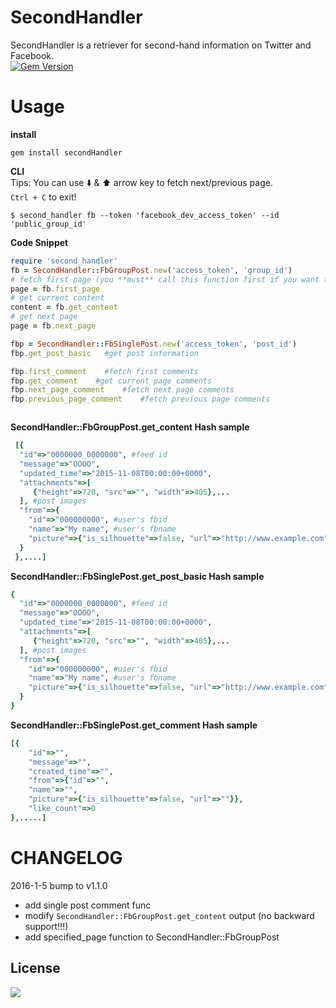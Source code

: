 SecondHandler
==
SecondHandler is a retriever for second-hand information on Twitter and Facebook.  
[![Gem Version](https://badge.fury.io/rb/secondHandler.svg)](https://badge.fury.io/rb/secondHandler)

Usage
==
**install**
```shell
gem install secondHandler
```
**CLI**  
Tips: You can use :arrow_down: & :arrow_up: arrow key to fetch next/previous page.  
`Ctrl + C` to exit!
```shell
$ second_handler fb --token 'facebook_dev_access_token' --id 'public_group_id'
```
**Code Snippet**
```ruby
require 'second_handler'
fb = SecondHandler::FbGroupPost.new('access_token', 'group_id')
# fetch first page (you **must** call this function first if you want to read posts)
page = fb.first_page
# get current content
content = fb.get_content
# get next page
page = fb.next_page

fbp = SecondHandler::FbSinglePost.new('access_token', 'post_id')
fbp.get_post_basic   #get post information

fbp.first_comment    #fetch first comments
fbp.get_comment    #get current page comments
fbp.next_page_comment    #fetch next page comments
fbp.previous_page_comment    #fetch previous page comments



```
**SecondHandler::FbGroupPost.get_content Hash sample**
```ruby
 [{
  "id"=>"0000000_0000000", #feed id
  "message"=>"OOOO", 
  "updated_time"=>"2015-11-08T00:00:00+0000", 
  "attachments"=>[
     {"height"=>720, "src"=>"", "width"=>405},...
  ], #post images
  "from"=>{
    "id"=>"000000000", #user's fbid
    "name"=>"My name", #user's fbname
    "picture"=>{"is_silhouette"=>false, "url"=>"http://www.example.com"} #user's profile picture
  }
 },....]
 ```
**SecondHandler::FbSinglePost.get_post_basic Hash sample**
```ruby
{
  "id"=>"0000000_0000000", #feed id
  "message"=>"OOOO", 
  "updated_time"=>"2015-11-08T00:00:00+0000", 
  "attachments"=>[
     {"height"=>720, "src"=>"", "width"=>405},...
  ], #post images
  "from"=>{
    "id"=>"000000000", #user's fbid
    "name"=>"My name", #user's fbname
    "picture"=>{"is_silhouette"=>false, "url"=>"http://www.example.com"} #user's profile picture
  }
}
```
**SecondHandler::FbSinglePost.get_comment Hash sample**
```ruby
[{
    "id"=>"",
    "message"=>"",
    "created_time"=>"",
    "from"=>{"id"=>"",
    "name"=>"",
    "picture"=>{"is_silhouette"=>false, "url"=>""}},
    "like_count"=>0
},.....] 


```

CHANGELOG
===
2016-1-5 bump to v1.1.0
- add single post comment func
- modify `SecondHandler::FbGroupPost.get_content`  output (no backward support!!!)
- add specified_page function to SecondHandler::FbGroupPost

## License

![](https://img.shields.io/packagist/l/doctrine/orm.svg)
